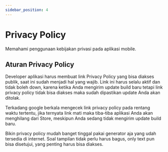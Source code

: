 ```yaml
---
sidebar_position: 4
---
```


# Privacy Policy

Memahami penggunaan kebijakan privasi pada aplikasi mobile.

## Aturan Privacy Policy

Developer aplikasi harus membuat link Privacy Policy yang bisa diakses publik, saat ini sudah menjadi hal yang wajib. Link ini harus selalu aktif dan tidak boleh down, karena ketika Anda mengirim update build baru tetapi link privacy policy tidak bisa diakses maka sudah dipastikan update Anda akan ditolak.

Terkadang google berkala mengecek link privacy policy pada rentang waktu tertentu, jika ternyata link mati maka tiba-tiba aplikasi Anda akan menghilang dari Store, meskipun Anda sedang tidak mengirim update build baru.

Bikin privacy policy mudah banget tinggal pakai generator aja yang udah tersedia di internet. Soal tampilan tidak perlu harus bagus, only text pun bisa disetujui, yang penting harus bisa diakses.